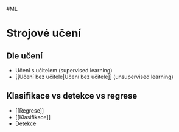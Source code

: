 #ML
# Strojové učení

## Dle učení
- Učení s učitelem (supervised learning)
- [[Učení bez učitele|Učení bez učitele]] (unsupervised learning)

## Klasifikace vs detekce vs regrese
- [[Regrese]]
- [[Klasifikace]]
- Detekce
